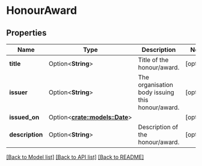 # HonourAward

## Properties

Name | Type | Description | Notes
------------ | ------------- | ------------- | -------------
**title** | Option<**String**> | Title of the honour/award. | [optional]
**issuer** | Option<**String**> | The organisation body issuing this honour/award. | [optional]
**issued_on** | Option<[**crate::models::Date**](Date.md)> |  | [optional]
**description** | Option<**String**> | Description of the honour/award. | [optional]

[[Back to Model list]](../README.md#documentation-for-models) [[Back to API list]](../README.md#documentation-for-api-endpoints) [[Back to README]](../README.md)


